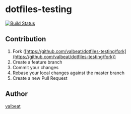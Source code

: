 # dotfiles-testing

[![Build Status](https://github.com/valbeat/dotfiles-testing/actions/workflows/build-and-push.yml/badge.svg)](https://github.com/valbeat/dotfiles-testing/actions/workflows/build-and-push.yml)

## Contribution

1. Fork ([https://github.com/valbeat/dotfiles-testing/fork](https://github.com/valbeat/dotfiles-testing/fork))
1. Create a feature branch
1. Commit your changes
1. Rebase your local changes against the master branch
1. Create a new Pull Request

## Author

[valbeat](https://github.com/valbeat)
